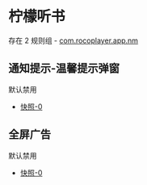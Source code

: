 # 柠檬听书

存在 2 规则组 - [com.rocoplayer.app.nm](/src/apps/com.rocoplayer.app.nm.ts)

## 通知提示-温馨提示弹窗

默认禁用

- [快照-0](https://i.gkd.li/import/14304132)

## 全屏广告

默认禁用

- [快照-0](https://i.gkd.li/import/14304134)
